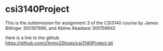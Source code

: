# csi3140Project



This is the subbmission for assignment 3 of the CSI3140 course by James Billinger 300187686, and Abline Abadassi 300159642



Here is a link to the github https://github.com/J1mmy2Shoes/csi3140Project.git